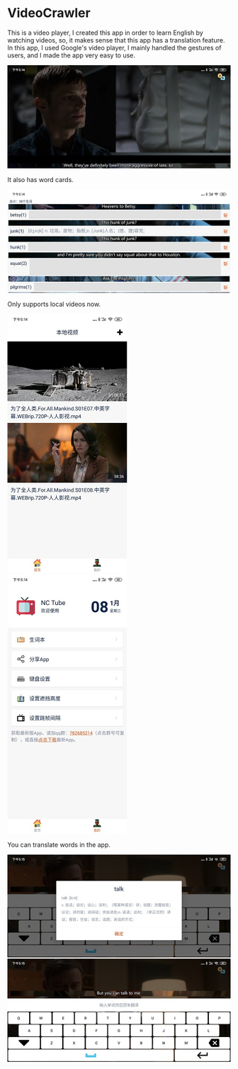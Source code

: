 # VideoCrawler
This is a video player, I created this app in order to learn English by watching videos, so, it makes sense that this app has a translation feature. In this app, I used Google's video player, I mainly handled the gestures of users, and I made the app very easy to use.

![ss](https://github.com/warriorWorld/VideoCrawler/blob/master/app/screenshot/video.jpg) 

It also has word cards.

![ss](https://github.com/warriorWorld/VideoCrawler/blob/master/app/screenshot/words.jpg) 

Only supports local videos now.

![ss](https://github.com/warriorWorld/VideoCrawler/blob/master/app/screenshot/main.jpg)  ![ss](https://github.com/warriorWorld/VideoCrawler/blob/master/app/screenshot/user.jpg) 

You can translate words in the app.

![ss](https://github.com/warriorWorld/VideoCrawler/blob/master/app/screenshot/translate.jpg)  ![ss](https://github.com/warriorWorld/VideoCrawler/blob/master/app/screenshot/translate1.jpg) 

